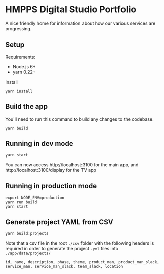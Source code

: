 # HMPPS Digital Studio Portfolio

A nice friendly home for information about how our various services are progressing.

## Setup

Requirements:

 * Node.js 6+
 * yarn 0.22+

Install

```
yarn install
```

## Build the app

You'll need to run this command to build any changes to the codebase.

```
yarn build
```

## Running in dev mode
```
yarn start
```

You can now access http://localhost:3100 for the main app, and http://localhost:3100/display for the TV app

## Running in production mode

```
export NODE_ENV=production
yarn run build
yarn start
```

## Generate project YAML from CSV

```
yarn build:projects
```

Note that a csv file in the root `./csv` folder with the following headers is required in order to generate the project `.yml` files into `./app/data/projects/`

```
id, name, description, phase, theme, product_man, product_man_slack, service_man, service_man_slack, team_slack, location
```  
